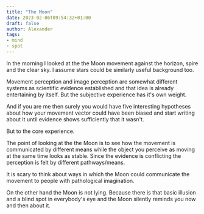 ```yaml
---
title: "The Moon"
date: 2023-02-06T09:54:32+01:00
draft: false
author: Alexander
tags:
- mind
- spot
---
```


In the morning I looked at the the Moon movement against the horizon, spire and the clear sky.
I assume stars could be similarly useful background too.

Movement perception and image perception are somewhat different systems as scientific evidence established and that idea is already entertaining by itself.
But the subjective experience has it's own weight.

And if you are me then surely you would have five interesting hypotheses about how your
movement vector could have been biased and start writing about it until evidence shows sufficiently that it wasn't.

But to the core experience.

The point of looking at the the Moon is to see how the movement is communicated
by different means while the object you perceive as moving at the same time looks as stable.
Since the evidence is conflicting the perception is felt by different pathways/means.

It is scary to think about ways in which the Moon could communicate the movement
to people with pathological imagination.

On the other hand the Moon is not lying.
Because there is that basic illusion and a blind spot in everybody's eye
and the Moon silently reminds you now and then about it.
